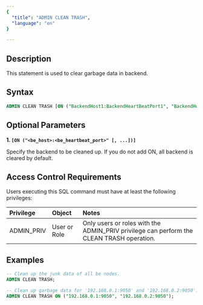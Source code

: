 ```yaml
---
{
  "title": "ADMIN CLEAN TRASH",
  "language": "en"
}

---
```


<!--
Licensed to the Apache Software Foundation (ASF) under one
or more contributor license agreements.  See the NOTICE file
distributed with this work for additional information
regarding copyright ownership.  The ASF licenses this file
to you under the Apache License, Version 2.0 (the
"License"); you may not use this file except in compliance
with the License.  You may obtain a copy of the License at

  http://www.apache.org/licenses/LICENSE-2.0

Unless required by applicable law or agreed to in writing,
software distributed under the License is distributed on an
"AS IS" BASIS, WITHOUT WARRANTIES OR CONDITIONS OF ANY
KIND, either express or implied.  See the License for the
specific language governing permissions and limitations
under the License.
-->

## Description

This statement is used to clear garbage data in backend.

## Syntax

```sql
ADMIN CLEAN TRASH [ON ("BackendHost1:BackendHeartBeatPort1", "BackendHost2:BackendHeartBeatPort2", ...)];
```

## Optional Parameters

**1. `[ON ("<be_host>:<be_heartbeat_port>" [, ...])]`**

Specify the backend to be cleaned up. If you do not add ON, all backend is cleared by default.


## Access Control Requirements

Users executing this SQL command must have at least the following privileges:


| Privilege  | Object | Notes                                        |
| :--------- | :----- | :------------------------------------------- |
| ADMIN_PRIV | User or Role  | Only users or roles with the ADMIN_PRIV privilege can perform the CLEAN TRASH  operation. |


## Examples

```sql
-- Clean up the junk data of all be nodes.
ADMIN CLEAN TRASH;
```

```sql
-- Clean up garbage data for '192.168.0.1:9050' and '192.168.0.2:9050'.
ADMIN CLEAN TRASH ON ("192.168.0.1:9050", "192.168.0.2:9050");
```